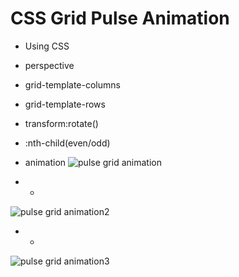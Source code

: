 # CSS Grid Pulse Animation

- Using CSS
- perspective
- grid-template-columns
- grid-template-rows
- transform:rotate()
- :nth-child(even/odd)
- animation
![pulse grid animation](img/pulse.gif)

- *

![pulse grid animation2](img/pulse.gif2)

- *

![pulse grid animation3](img/pulse.gif3)